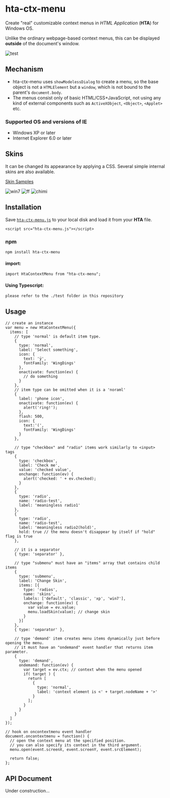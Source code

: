 # hta-ctx-menu
Create "real" customizable context menus in *HTML Application* (**HTA**) for Windows OS.

Unlike the ordinary webpage-based context menus, this can be displayed **outside** of the document's window.

![test](./docs/img/top.png)

## Mechanism
* hta-ctx-menu uses `showModelessDialog` to create a menu, so the base object is not a `HTMLElement` but a `window`, which is not bound to the parent's `document.body`.
* The menus consist only of basic HTML/CSS+JavaScript, not using any kind of external components such as `ActiveXObject`, `<Object>`, `<Applet>` etc.


### Supported OS and versions of IE
* Windows XP or later
* Internet Explorer 6.0 or later

## Skins
It can be changed its appearance by applying a CSS. Several simple internal skins are also available.

[Skin Samples](./skins/)

![win7](./docs/img/win7.png)
![ff](./docs/img/ff.png)
![chimi](./docs/img/chimi.png)

## Installation

Save [`hta-ctx-menu.js`](./release/hta-ctx-menu.js?raw=true) to your local disk and load it from your **HTA** file.

```
<script src="hta-ctx-menu.js"></script>
```

### npm
```
npm install hta-ctx-menu
```
#### import:
```
import HtaContextMenu from "hta-ctx-menu";
```

#### Using Typescript:
```
please refer to the ./test folder in this repository
```


## Usage
```
// create an instance
var menu = new HtaContextMenu({
  items: [
    // type 'normal' is default item type.
    {
      type: 'normal',
      label: 'Select something',
      icon: {
        text: 'ÿ',
        fontFamily: 'WingDings'
      },
      onactivate: function(ev) {
        // do something
      }
    },
    // item type can be omitted when it is a 'noraml'
    {
      label: 'phone icon',
      onactivate: function(ev) {
        alert('ring!');
      },
      flash: 500,
      icon: {
        text:'(',
        fontFamily: 'WingDings'
      }
    },
    
    // type "checkbox" and "radio" items work similarly to <input> tags
    {
      type: 'checkbox',
      label: 'Check me',
      value: 'checked value',
      onchange: function(ev) {
        alert('checked: ' + ev.checked);
      }
    },
    {
      type: 'radio',
      name: 'radio-test',
      label: 'meaningless radio1'
    },
    {
      type: 'radio',
      name: 'radio-test',
      label: 'meaningless radio2(hold)',
      hold: true // the menu doesn't disappear by itself if "hold" flag is true
    },
    
    // it is a separator
    { type: 'separator' },
    
    // type "submenu" must have an "items" array that contains child items
    {
      type: 'submenu',
      label: 'Change Skin',
      items: [{
        type: 'radios',
        name: 'skins',
        labels: ['default', 'classic', 'xp', 'win7'],
        onchange: function(ev) {
          var value = ev.value;
          menu.loadSkin(value); // change skin
        }
      }]
    },
    { type: 'separator' },
    
    // type 'demand' item creates menu items dynamically just before opening the menu.
    // it must have an "ondemand" event handler that returns item parameter.
    {
      type: 'demand',
      ondemand: function(ev) {
        var target = ev.ctx; // context when the menu opened
        if( target ) {
          return [
            {
              type: 'normal',
              label: 'context element is <' + target.nodeName + '>'
            }
          ];
        }
      }
    }
  ]
});

// hook on oncontextmenu event handler
document.oncontextmenu = function() {
  // open the context menu at the specified position.
  // you can also specify its context in the third argument.
  menu.open(event.screenX, event.screenY, event.srcElement);
  
  return false;
};
```

## API Document

Under construction...

